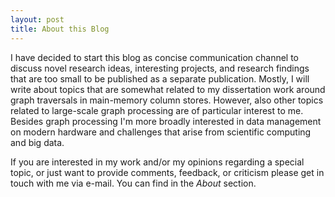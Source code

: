 ```yaml
---
layout: post
title: About this Blog
---
```


I have decided to start this blog as concise communication channel to discuss novel research ideas, interesting projects, and research findings that are too small to be published as a separate publication. Mostly, I will write about topics that are somewhat related to my dissertation work around graph traversals in main-memory column stores. However, also other topics related to large-scale graph processing are of particular interest to me. Besides graph processing I'm more broadly interested in data management on modern hardware and challenges that arise from scientific computing and big data.

If you are interested in my work and/or my opinions regarding a special topic, or just want to provide comments, feedback, or criticism please get in touch with me via e-mail. You can find in the _About_ section.